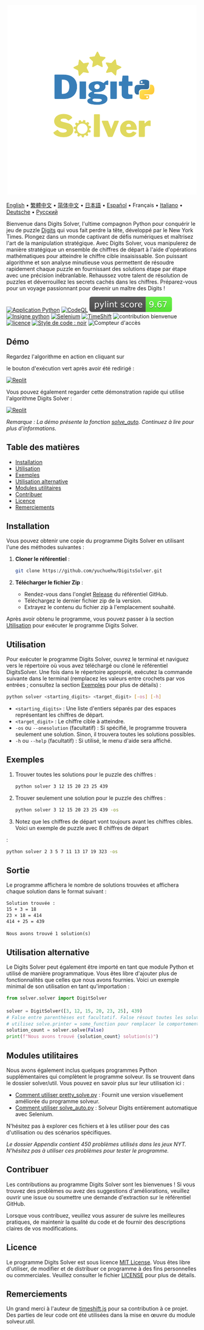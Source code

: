 <p align="center">
    <picture>
      <img 
        src="https://raw.githubusercontent.com/yuchuehw/DigitsSolver/main/new_logo.png" 
        alt="Icône Digits Solver"
        width="500"
       />
    </picture>
<p>

[English](REAME_en.md)
 • [繁體中文](README_zh-TW.md)
 • [简体中文](README_zh-CN.md)
 • [日本語](README_ja.md)
 • [Español](README_es.md)
 • Français
 • [Italiano](README_it.md)
 • [Deutsche](README_de.md)
 • [Русский](README_ru.md)

Bienvenue dans Digits Solver, l'ultime compagnon Python pour conquérir le jeu de puzzle [Digits](https://www.nytimes.com/games/digits) qui vous fait perdre la tête, développé par le New York Times. Plongez dans un monde captivant de défis numériques et maîtrisez l'art de la manipulation stratégique. Avec Digits Solver, vous manipulerez de manière stratégique un ensemble de chiffres de départ à l'aide d'opérations mathématiques pour atteindre le chiffre cible insaisissable. Son puissant algorithme et son analyse minutieuse vous permettent de résoudre rapidement chaque puzzle en fournissant des solutions étape par étape avec une précision inébranlable. Rehaussez votre talent de résolution de puzzles et déverrouillez les secrets cachés dans les chiffres. Préparez-vous pour un voyage passionnant pour devenir un maître des Digits !

[![Application Python](https://github.com/yuchuehw/DigitsSolver/actions/workflows/python-app.yml/badge.svg)](https://github.com/yuchuehw/DigitsSolver/actions/workflows/python-app.yml)
[![CodeQL](https://github.com/yuchuehw/DigitsSolver/actions/workflows/github-code-scanning/codeql/badge.svg)](https://github.com/yuchuehw/DigitsSolver/actions/workflows/github-code-scanning/codeql)
[![Score PyLint](https://raw.githubusercontent.com/yuchuehw/DigitsSolver/main/pylint_badge.svg)](pylint.out)
<br>
[![Insigne python](https://img.shields.io/badge/Python-3776AB?style=flat&for-the-badge&logo=python&logoColor=white)](https://www.python.org/)
[![Selenium](https://img.shields.io/badge/Selenium-grey.svg?style=flat&logo=selenium)](https://www.selenium.dev/)
[![TimeShift](https://img.shields.io/badge/TimeShift.js-grey.svg?style=flat&logo=javascript)](https://github.com/plaa/TimeShift-js)
![contribution bienvenue](https://img.shields.io/badge/contribution-bienvenue-brightgreen.svg?style=flat&color=pink)
[![licence](https://img.shields.io/badge/licence-MIT-yellow.svg)](LICENSE.md)
[![Style de code : noir](https://img.shields.io/badge/style%20de%20code-black-000000.svg)](https://github.com/psf/black)
![Compteur d'accès](https://hits.dwyl.com/yuchuehw/DigitsSolver.svg?style=flat)

## Démo
Regardez l'algorithme en action en cliquant sur

 le bouton d'exécution vert après avoir été redirigé :

[![Replit](https://img.shields.io/badge/DEMO-REPL.IT-purple.svg?style=flat&logo=replit)](https://replit.com/@yuchuehw/DigitsSolver)

Vous pouvez également regarder cette démonstration rapide qui utilise l'algorithme Digits Solver :

[![Replit](https://img.shields.io/badge/DEMO-YOUTUBE-purple.svg?style=flat&logo=youtube)](https://www.youtube.com/watch?v=se2OdZnEHHA)

*Remarque : La démo présente la fonction [solve_auto](solveAuto_fr.md). Continuez à lire pour plus d'informations.*

## Table des matières

- [Installation](#installation)
- [Utilisation](#utilisation)
- [Exemples](#exemples)
- [Utilisation alternative](#utilisation-alternative)
- [Modules utilitaires](#modules-utilitaires)
- [Contribuer](#contribuer)
- [Licence](#licence)
- [Remerciements](#remerciements)

## Installation

Vous pouvez obtenir une copie du programme Digits Solver en utilisant l'une des méthodes suivantes :

1. **Cloner le référentiel** :
   ```bash
   git clone https://github.com/yuchuehw/DigitsSolver.git
   ```

2. **Télécharger le fichier Zip** :
   - Rendez-vous dans l'onglet [Release](https://github.com/yuchuehw/DigitsSolver/releases) du référentiel GitHub.
   - Téléchargez le dernier fichier zip de la version.
   - Extrayez le contenu du fichier zip à l'emplacement souhaité.

Après avoir obtenu le programme, vous pouvez passer à la section [Utilisation](#utilisation) pour exécuter le programme Digits Solver.

## Utilisation

Pour exécuter le programme Digits Solver, ouvrez le terminal et naviguez vers le répertoire où vous avez téléchargé ou cloné le référentiel DigitsSolver. Une fois dans le répertoire approprié, exécutez la commande suivante dans le terminal (remplacez les valeurs entre crochets par vos entrées ; consultez la section [Exemples](#exemples) pour plus de détails) :

```bash
python solver <starting_digits> <target_digit> [-os] [-h]
```

- `<starting_digits>` : Une liste d'entiers séparés par des espaces représentant les chiffres de départ.
- `<target_digit>` : Le chiffre cible à atteindre.
- `-os` ou `--onesolution` (facultatif) : Si spécifié, le programme trouvera seulement une solution. Sinon, il trouvera toutes les solutions possibles.
- `-h` ou `--help` (facultatif) : Si utilisé, le menu d'aide sera affiché.

## Exemples

1. Trouver toutes les solutions pour le puzzle des chiffres :
   ```bash
   python solver 3 12 15 20 23 25 439
   ```

2. Trouver seulement une solution pour le puzzle des chiffres :
   ```bash
   python solver 3 12 15 20 23 25 439 -os
   ```


3. Notez que les chiffres de départ vont toujours avant les chiffres cibles. Voici un exemple de puzzle avec 8 chiffres de départ

 :
   ```bash
   python solver 2 3 5 7 11 13 17 19 323 -os
   ```

## Sortie

Le programme affichera le nombre de solutions trouvées et affichera chaque solution dans le format suivant :

```
Solution trouvée :
15 + 3 = 18
23 × 18 = 414
414 + 25 = 439

Nous avons trouvé 1 solution(s)
```

## Utilisation alternative

Le Digits Solver peut également être importé en tant que module Python et utilisé de manière programmatique. Vous êtes libre d'ajouter plus de fonctionnalités que celles que nous avons fournies. Voici un exemple minimal de son utilisation en tant qu'importation :

```python
from solver.solver import DigitSolver

solver = DigitSolver([3, 12, 15, 20, 23, 25], 439)
# False entre parenthèses est facultatif. False résout toutes les solutions. True résout une seule solution.
# utilisez solve.printer = some_function pour remplacer le comportement de sortie par défaut.
solution_count = solver.solve(False)
print(f"Nous avons trouvé {solution_count} solution(s)")
```

## Modules utilitaires

Nous avons également inclus quelques programmes Python supplémentaires qui complètent le programme solveur. Ils se trouvent dans le dossier solver/util. Vous pouvez en savoir plus sur leur utilisation ici :

- [Comment utiliser pretty_solve.py](prettySolve.md) : Fournit une version visuellement améliorée du programme solveur.
- [Comment utiliser solve_auto.py](solveAuto_fr.md) : Solveur Digits entièrement automatique avec Selenium.

N'hésitez pas à explorer ces fichiers et à les utiliser pour des cas d'utilisation ou des scénarios spécifiques.

*Le dossier Appendix contient 450 problèmes utilisés dans les jeux NYT. N'hésitez pas à utiliser ces problèmes pour tester le programme.*

## Contribuer

Les contributions au programme Digits Solver sont les bienvenues ! Si vous trouvez des problèmes ou avez des suggestions d'améliorations, veuillez ouvrir une issue ou soumettre une demande d'extraction sur le référentiel GitHub.

Lorsque vous contribuez, veuillez vous assurer de suivre les meilleures pratiques, de maintenir la qualité du code et de fournir des descriptions claires de vos modifications.

## Licence

Le programme Digits Solver est sous licence [MIT License](https://choosealicense.com/licenses/mit/). Vous êtes libre d'utiliser, de modifier et de distribuer ce programme à des fins personnelles ou commerciales. Veuillez consulter le fichier [LICENSE](LICENSE.md) pour plus de détails.

## Remerciements

Un grand merci à l'auteur de [timeshift.js](https://github.com/plaa/TimeShift-js) pour sa contribution à ce projet. Des parties de leur code ont été utilisées dans la mise en œuvre du module solveur.util.
